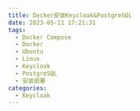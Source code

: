 ```yaml
---
title: Docker安装Keycloak&PostgreSQL
date: 2023-05-11 17:21:31
tags:
  - Docker Compose
  - Docker
  - Ubuntu
  - Linux
  - Keycloak
  - PostgreSQL
  - 安装部署
categories: 
  - Keycloak
---
```

